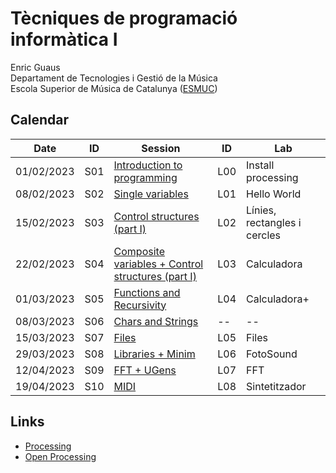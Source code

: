 # Tècniques de programació informàtica I
Enric Guaus  
Departament de Tecnologies i Gestió de la Música  
Escola Superior de Música de Catalunya ([ESMUC](https://www.esmuc.cat/))  

## Calendar

| Date | ID | Session | ID | Lab |
| --- | --- | --- | --- | --- |
| 01/02/2023 | S01 | [Introduction to programming](./session01) | L00 | Install processing
| 08/02/2023 | S02 | [Single variables](./session02) | L01 | Hello World
| 15/02/2023 | S03 | [Control structures (part I)](./session03) | L02 | Línies, rectangles i cercles
| 22/02/2023 | S04 | [Composite variables + Control structures (part I)](./session04) | L03 | Calculadora
| 01/03/2023 | S05 | [Functions and Recursivity](./session05) | L04 | Calculadora+
| 08/03/2023 | S06 | [Chars and Strings](./session06) | -- | --
| 15/03/2023 | S07 | [Files](./session07) | L05 | Files
| 29/03/2023 | S08 | [Libraries + Minim](./session08) | L06 | FotoSound
| 12/04/2023 | S09 | [FFT + UGens](./session09) | L07 | FFT
| 19/04/2023 | S10 | [MIDI](./session10) | L08 | Sintetitzador

## Links

* [Processing](https://processing.org/)
* [Open Processing](https://openprocessing.org/)
